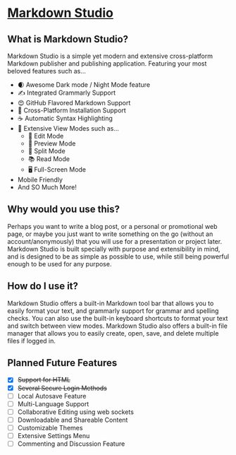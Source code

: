 # [Markdown Studio](http://localhost:3000)

## What is Markdown Studio?

Markdown Studio is a simple yet modern and extensive cross-platform Markdown publisher and publishing application. Featuring your most beloved features such as...

- 🌒 Awesome Dark mode / Night Mode feature
- ✍️ Integrated Grammarly Support
- 😍 GitHub Flavored Markdown Support
- 💪 Cross-Platform Installation Support
- ☕️ Automatic Syntax Highlighting
- 👀 Extensive View Modes such as...
  - 📝 Edit Mode
  - 📖 Preview Mode
  - 📄 Split Mode
  - 📚 Read Mode
  - 🖥️ Full-Screen Mode
- Mobile Friendly
- And SO Much More!

## Why would you use this?

Perhaps you want to write a blog post, or a personal or promotional web page, or maybe you just want to write something on the go (without an account/anonymously) that you will use for a presentation or project later. Markdown Studio is built specially with purpose and extensibility in mind, and is designed to be as simple as possible to use, while still being powerful enough to be used for any purpose.

## How do I use it?

Markdown Studio offers a built-in Markdown tool bar that allows you to easily format your text, and grammarly support for grammar and spelling checks. You can also use the built-in keyboard shortcuts to format your text and switch between view modes. Markdown Studio also offers a built-in file manager that allows you to easily create, open, save, and delete multiple files if logged in.

## Planned Future Features

- [x] ~~Support for HTML~~
- [x] ~~Several Secure Login Methods~~
- [ ] Local Autosave Feature
- [ ] Multi-Language Support
- [ ] Collaborative Editing using web sockets
- [ ] Downloadable and Shareable Content
- [ ] Customizable Themes
- [ ] Extensive Settings Menu
- [ ] Commenting and Discussion Feature
